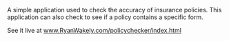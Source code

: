 A simple application used to check the accuracy of insurance policies. 
This application can also check to see if a policy contains a specific form. 

See it live at www.RyanWakely.com/policychecker/index.html